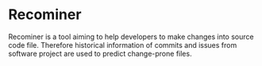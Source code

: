 # Recominer
Recominer is a tool aiming to help developers to make changes into source code file. Therefore historical information of commits and issues from software project are used to predict change-prone files.

